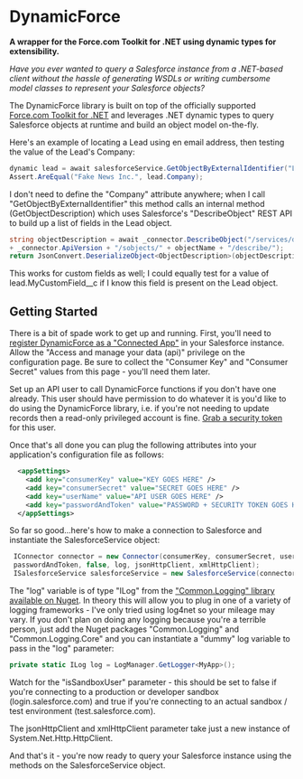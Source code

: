 # DynamicForce
**A wrapper for the Force.com Toolkit for .NET using dynamic types for extensibility.**

*Have you ever wanted to query a Salesforce instance from a .NET-based client without the hassle of generating WSDLs or writing cumbersome model classes to represent your Salesforce objects?*

The DynamicForce library is built on top of the officially supported [Force.com Toolkit for .NET](https://github.com/developerforce/Force.com-Toolkit-for-NET) and leverages .NET dynamic types to query Salesforce objects at runtime and build an object model on-the-fly.

Here's an example of locating a Lead using en email address, then testing the value of the Lead's Company:
```c#
dynamic lead = await salesforceService.GetObjectByExternalIdentifier("Lead", "Email", "fake@news.com");
Assert.AreEqual("Fake News Inc.", lead.Company);
```
I don't need to define the "Company" attribute anywhere; when I call "GetObjectByExternalIdentifier" this method calls an internal method (GetObjectDescription) which uses Salesforce's "DescribeObject" REST API to build up a list of fields in the Lead object. 
````c#
string objectDescription = await _connector.DescribeObject("/services/data/"
+ _connector.ApiVersion + "/sobjects/" + objectName + "/describe/");
return JsonConvert.DeserializeObject<ObjectDescription>(objectDescription);
````
This works for custom fields as well; I could equally test for a value of lead.MyCustomField__c if I know this field is present on the Lead object.

## Getting Started ##
There is a bit of spade work to get up and running. First, you'll need to [register DynamicForce as a "Connected App"](https://help.salesforce.com/articleView?id=connected_app_create.htm&type=5) in your Salesforce instance. Allow the "Access and manage your data (api)" privilege on the configuration page. Be sure to collect the "Consumer Key" and "Consumer Secret" values from this page - you'll need them later. 

Set up an API user to call DynamicForce functions if you don't have one already. This user should have permission to do whatever it is you'd like to do using the DynamicForce library, i.e. if you're not needing to update records then a read-only privileged account is fine. [Grab a security token](https://help.salesforce.com/articleView?id=user_security_token.htm) for this user. 

Once that's all done you can plug the following attributes into your application's configuration file as follows:

````xml
  <appSettings>
    <add key="consumerKey" value="KEY GOES HERE" />
    <add key="consumerSecret" value="SECRET GOES HERE" />
    <add key="userName" value="API USER GOES HERE" />
    <add key="passwordAndToken" value="PASSWORD + SECURITY TOKEN GOES HERE" />
  </appSettings>
````
So far so good...here's how to make a connection to Salesforce and instantiate the SalesforceService object:

````c#
 IConnector connector = new Connector(consumerKey, consumerSecret, userName,
 passwordAndToken, false, log, jsonHttpClient, xmlHttpClient);
 ISalesforceService salesforceService = new SalesforceService(connector, log);
 ````
 
 The "log" variable is of type "ILog" from the ["Common.Logging" library available on Nuget](https://www.nuget.org/packages/Common.Logging/). In theory this will allow you to plug in one of a variety of logging frameworks - I've only tried using log4net so your mileage may vary. If you don't plan on doing any logging because you're a terrible person, just add the Nuget packages "Common.Logging" and "Common.Logging.Core" and you can  instantiate a "dummy" log variable to pass in the "log" parameter:
````c# 
private static ILog log = LogManager.GetLogger<MyApp>();
````

Watch for the "isSandboxUser" parameter - this should be set to false if you're connecting to a production or developer sandbox (login.salesforce.com) and true if you're connecting to an actual sandbox / test environment (test.salesforce.com).

The jsonHttpClient and xmlHttpClient parameter take just a new instance of System.Net.Http.HttpClient.

And that's it - you're now ready to query your Salesforce instance using the methods on the SalesforceService object. 

